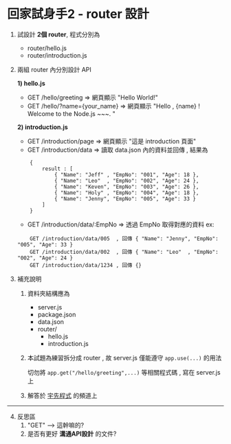 # 回家試身手2 - router 設計

1. 試設計 **2個 router**, 程式分別為 
    - router/hello.js
    - router/introduction.js 

2. 兩組 router 內分別設計 API

    **1) hello.js**
    - GET /hello/greeting          => 網頁顯示 "Hello World!"
    - GET /hello/?name={your_name} => 網頁顯示 "Hello ,  {name} ! Welcome to the Node.js ~~~. "
        
    **2) introduction.js**
    - GET /introduction/page => 網頁顯示 "這是 introduction 頁面"
    - GET /introduction/data => 讀取 data.json 內的資料並回傳 , 結果為
    ```
        {
            result : [
                { "Name": "Jeff" , "EmpNo": "001", "Age": 18 },
                { "Name": "Leo"  , "EmpNo": "002", "Age": 24 },
                { "Name": "Keven", "EmpNo": "003", "Age": 26 },
                { "Name": "Holy" , "EmpNo": "004", "Age": 18 },
                { "Name": "Jenny", "EmpNo": "005", "Age": 33 }
            ]
        }
    ```
    - GET /introduction/data/:EmpNo => 透過 EmpNo 取得對應的資料
    ex: 
    ```
        GET /introduction/data/005  , 回傳 { "Name": "Jenny", "EmpNo": "005", "Age": 33 }
        GET /introduction/data/002  , 回傳 { "Name": "Leo"  , "EmpNo": "002", "Age": 24 }
        GET /introduction/data/1234 , 回傳 {}
    ```
                
3. 補充說明 
    1) 資料夾結構應為
        - server.js
        - package.json
        - data.json
        - router/
          - hello.js
          - introduction.js
    2) 本試題為練習拆分成 router , 故 server.js 僅能遵守 ```app.use(...)``` 的用法

       切勿將 ```app.get("/hello/greeting",...)``` 等相關程式碼 , 寫在 server.js 上
    3) 解答於 [宇先程式](https://reurl.cc/kL6bLK) 的頻道上
---

4. 反思區
    1) "GET" --> 這幹嘛的?
    2) 是否有更好 **溝通API設計** 的文件?